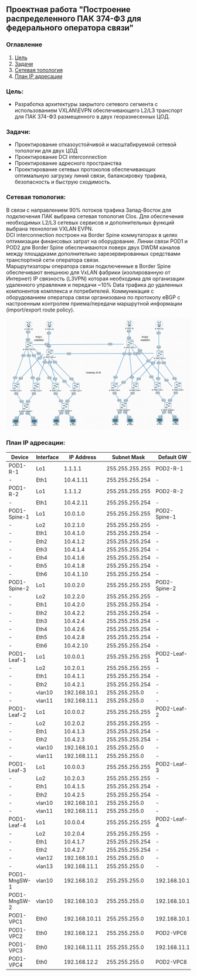 ## Проектная работа "Построение распределенного ПАК 374-ФЗ для федерального оператора связи"

### Оглавление
1. [Цель](#цель)
2. [Задачи](#задачи)
3. [Сетевая топология](#Сетевая-топология)
4. [План IP адресации](#План-IP-адресации)

### Цель:
- Разработка архитектуры закрытого сетевого сегмента с использованием VXLAN\EVPN обеспечивающего L2/L3 транспорт для ПАК 374-ФЗ размещенного в двух георазнесенных ЦОД.

### Задачи:

- Проектирование отказоустойчивой и масштабируемой сетевой топологии для двух ЦОД
- Проектирование DCI interconnection 
- Проектирование адресного пространства
- Проектирование сетевых протоколов обеспечивающих оптимальную загрузку линий связи, балансировку трафика, безопасность и быструю сходимость.

### Сетевая топология:

В связи с направлением 90% потоков трафика Запад-Восток для подключения ПАК выбрана сетевая топология Clos. Для обеспечения необходимых L2/L3 сетевых сервисов и дополнительных функций выбрана технология VXLAN EVPN.<br>
DCI interconnection построен на Border Spine коммутаторах в целях оптимизации финансовых затрат на оборудование. Линии связи POD1 и POD2 для Border Spine обеспечиваются поверх двух DWDM каналов между площадками дополнительно зарезервированных средствами транспортной сети оператора связи.<br> 
Маршрутизаторы оператора связи подключенные в Border Spine обеспечивают внешнюю для VxLAN фабрики (изолированную от Интернет) IP связность (L3VPN) которая необходима для организации удаленного управления и передачи ~10% Data трафика до удаленных компонентов комплекса и потребителей. Коммуникация с оборудованием оператора связи организована по протоколу eBGP с настроенным контролем приема/передачи маршрутной информации (import/export route policy).<br>   

![image](final_project.png)

### План IP адресации:

Device|Interface|IP Address|Subnet Mask|Default GW|Device|Interface|IP Address|Subnet Mask|Default GW
---|---|---|---|---|---|---|---|---|---
POD1-R-1|Lo1|1.1.1.1|255.255.255.255|POD2-R-1|Lo1|2.2.2.1|255.255.255.255|-
-|Eth1|10.4.1.11|255.255.255.254|-|Eth1|10.20.1.11|255.255.255.254|-
POD1-R-2|Lo1|1.1.1.2|255.255.255.255|POD2-R-2|Lo1|2.2.2.2|255.255.255.255|
-|Eth1|10.4.2.11|255.255.255.254|-|Eth1|10.20.2.11|255.255.255.254|
POD1-Spine-1|Lo1|10.0.1.0|255.255.255.255|POD2-Spine-1|Lo1|10.16.1.0|255.255.255.255|
-|Lo2|10.2.1.0|255.255.255.255|-|Lo2|10.18.1.0|255.255.255.255|
-|Eth1|10.4.1.0|255.255.255.254|-|Eth1|10.20.1.0|255.255.255.254|
-|Eth2|10.4.1.2|255.255.255.254|-|Eth2|10.20.1.2|255.255.255.254|
-|Eth3|10.4.1.4|255.255.255.254|-|Eth3|10.20.1.4|255.255.255.254|
-|Eth4|10.4.1.6|255.255.255.254|-|Eth4|10.20.1.6|255.255.255.254|
-|Eth5|10.4.1.8|255.255.255.254|-|Eth5|10.4.1.9|255.255.255.254|
-|Eth6|10.4.1.10|255.255.255.254|-|Eth6|10.20.1.10|255.255.255.254|
POD1-Spine-2|Lo1|10.0.2.0|255.255.255.255|POD2-Spine-2|Lo1|10.16.2.0|255.255.255.255|
-|Lo2|10.2.2.0|255.255.255.255|-|Lo2|10.18.2.0|255.255.255.255|
-|Eth1|10.4.2.0|255.255.255.254|-|Eth1|10.20.2.0|255.255.255.254|
-|Eth2|10.4.2.2|255.255.255.254|-|Eth2|10.20.2.2|255.255.255.254|
-|Eth3|10.4.2.4|255.255.255.254|-|Eth3|10.20.2.4|255.255.255.254|
-|Eth4|10.4.2.6|255.255.255.254|-|Eth4|10.20.2.6|255.255.255.254|
-|Eth5|10.4.2.8|255.255.255.254|-|Eth5|10.4.2.9|255.255.255.254|
-|Eth6|10.4.2.10|255.255.255.254|-|Eth6|10.20.2.10|255.255.255.254|
POD1-Leaf-1|Lo1|10.0.0.1|255.255.255.255|POD2-Leaf-1|Lo1|10.16.0.1|255.255.255.255|
-|Lo2|10.2.0.1|255.255.255.255|-|Lo2|10.18.0.1|255.255.255.255|
-|Eth1|10.4.1.1|255.255.255.254|-|Eth1|10.20.1.1|255.255.255.254|
-|Eth2|10.4.2.1|255.255.255.254|-|Eth2|10.20.2.1|255.255.255.254|
-|vlan10|192.168.10.1|255.255.255.0|-|vlan100|192.168.100.1|255.255.255.0|
-|vlan11|192.168.11.1|255.255.255.0|-|vlan111|192.168.111.1|255.255.255.0|
POD1-Leaf-2|Lo1|10.0.0.2|255.255.255.255|POD2-Leaf-2|Lo1|10.16.0.2|255.255.255.255|
-|Lo2|10.2.0.2|255.255.255.255|-|Lo2|10.18.0.2|255.255.255.255|
-|Eth1|10.4.1.3|255.255.255.254|-|Eth1|10.20.1.3|255.255.255.254|
-|Eth2|10.4.2.3|255.255.255.254|-|Eth2|10.20.2.3|255.255.255.254|
-|vlan10|192.168.10.1|255.255.255.0|-|vlan100|192.168.100.1|255.255.255.0|
-|vlan11|192.168.11.1|255.255.255.0|-|vlan111|192.168.111.1|255.255.255.0|
POD1-Leaf-3|Lo1|10.0.0.3|255.255.255.255|POD2-Leaf-3|Lo1|10.16.0.3|255.255.255.255|
-|Lo2|10.2.0.3|255.255.255.255|-|Lo2|10.18.0.3|255.255.255.255|
-|Eth1|10.4.1.5|255.255.255.254|-|Eth1|10.20.1.5|255.255.255.254|
-|Eth2|10.4.2.5|255.255.255.254|-|Eth2|10.20.2.5|255.255.255.254|
-|vlan10|192.168.10.1|255.255.255.0|-|vlan100|192.168.100.1|255.255.255.0|
-|vlan11|192.168.11.1|255.255.255.0|-|vlan111|192.168.111.1|255.255.255.0|
POD1-Leaf-4|Lo1|10.0.0.4|255.255.255.255|POD2-Leaf-4|Lo1|10.16.0.4|255.255.255.255|
-|Lo2|10.2.0.4|255.255.255.255|-|Lo2|10.18.0.4|255.255.255.255|
-|Eth1|10.4.1.7|255.255.255.254|-|Eth1|10.20.1.7|255.255.255.254|
-|Eth2|10.4.2.7|255.255.255.254|-|Eth2|10.20.2.7|255.255.255.254|
-|vlan12|192.168.10.1|255.255.255.0|-|vlan100|192.168.100.1|255.255.255.0|
-|vlan13|192.168.11.1|255.255.255.0|-|vlan111|192.168.111.1|255.255.255.0|
POD1-MngSW-1|vlan10|192.168.10.2|255.255.255.0|192.168.10.1|POD2-MngSW-1|vlan100|192.168.100.2|255.255.255.0|192.168.100.1
POD1-MngSW-2|vlan10|192.168.10.3|255.255.255.0|192.168.10.1|POD2-MngSW-2|vlan100|192.168.100.3||192.168.100.1
POD1-VPC1|Eth0|192.168.10.11|255.255.255.0|192.168.10.1|POD2-VPC5|Eth0|192.168.100.11|255.255.255.0|192.168.100.1
POD1-VPC2|Eth0|192.168.12.1|255.255.255.0|POD2-VPC6|Eth0|192.168.12.3|255.255.255.0|
POD1-VPC3|Eth0|192.168.11.11|255.255.255.0|192.168.11.1|POD2-VPC7|Eth0|192.168.111.11|255.255.255.0|192.168.111.1
POD1-VPC4|Eth0|192.168.12.2|255.255.255.0|POD2-VPC8|Eth0|192.168.12.4|255.255.255.0|
